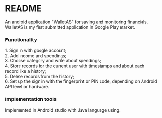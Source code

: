 # README
An android application "WalletAS" for saving and monitoring financials. 
WalletAS is my first submitted application in Google Play market.

<h3>Functionality</h3>
1. Sign in with google account;<br/>
2. Add income and spendings;<br/>
3. Choose category and write about spendings;<br/>
4. Store records for the current user with timestamps and about each record like a history;<br/>
5. Delete records from the history;<br/>
6. Set up the sign in with the fingerprint or PIN code, depending on Android API level or hardware.

<h3>Implementation tools</h3>

Implemented in Android studio with Java language using.
